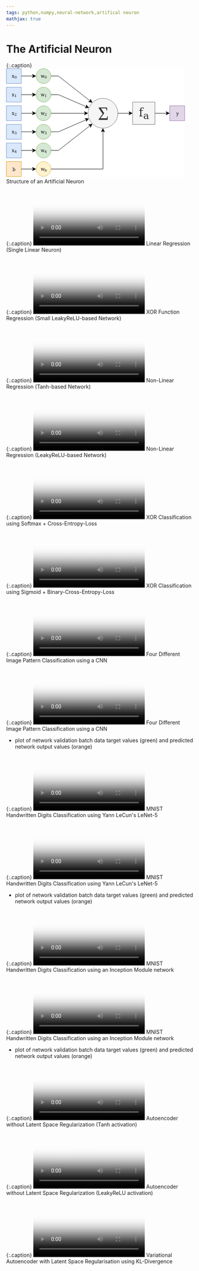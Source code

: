 ```yaml
---
tags: python,numpy,neural-network,artifical neuron
mathjax: true
---
```

# The Artificial Neuron

{:.caption}
![artificial neuron structure](/assets/images/artificial_neuron.png)
Structure of an Artificial Neuron

{:.caption}
<video controls poster="/assets/videos/linear_regression.png">
  <source src="/assets/videos/linear_regression.webm" type="video/webm">
  <source src="/assets/videos/linear_regression.ogv" type="video/ogg">
  <source src="/assets/videos/linear_regression.mp4" type="video/mp4">
</video>
Linear Regression (Single Linear Neuron)

{:.caption}
<video controls poster="/assets/videos/xor_function_regression.png">
  <source src="/assets/videos/xor_function_regression.webm" type="video/webm">
  <source src="/assets/videos/xor_function_regression.ogv" type="video/ogg">
  <source src="/assets/videos/xor_function_regression.mp4" type="video/mp4">
</video>
XOR Function Regression (Small LeakyReLU-based Network)

{:.caption}
<video controls poster="/assets/videos/non_linear_regression_tanh.png">
  <source src="/assets/videos/non_linear_regression_tanh.webm" type="video/webm">
  <source src="/assets/videos/non_linear_regression_tanh.ogv" type="video/ogg">
  <source src="/assets/videos/non_linear_regression_tanh.mp4" type="video/mp4">
</video>
Non-Linear Regression (Tanh-based Network)

{:.caption}
<video controls poster="/assets/videos/non_linear_regression_leaky_relu.png">
  <source src="/assets/videos/non_linear_regression_leaky_relu.webm" type="video/webm">
  <source src="/assets/videos/non_linear_regression_leaky_relu.ogv" type="video/ogg">
  <source src="/assets/videos/non_linear_regression_leaky_relu.mp4" type="video/mp4">
</video>
Non-Linear Regression (LeakyReLU-based Network)

{:.caption}
<video controls poster="/assets/videos/xor_two_classes.png">
  <source src="/assets/videos/xor_two_classes.webm" type="video/webm">
  <source src="/assets/videos/xor_two_classes.ogv" type="video/ogg">
  <source src="/assets/videos/xor_two_classes.mp4" type="video/mp4">
</video>
XOR Classification using Softmax + Cross-Entropy-Loss

{:.caption}
<video controls poster="/assets/videos/xor_binary_classifier.png">
  <source src="/assets/videos/xor_binary_classifier.webm" type="video/webm">
  <source src="/assets/videos/xor_binary_classifier.ogv" type="video/ogg">
  <source src="/assets/videos/xor_binary_classifier.mp4" type="video/mp4">
</video>
XOR Classification using Sigmoid + Binary-Cross-Entropy-Loss

{:.caption}
<video controls poster="/assets/videos/four_img_classes.png">
  <source src="/assets/videos/four_img_classes.webm" type="video/webm">
  <source src="/assets/videos/four_img_classes.ogv" type="video/ogg">
  <source src="/assets/videos/four_img_classes.mp4" type="video/mp4">
</video>
Four Different Image Pattern Classification using a CNN

{:.caption}
<video controls poster="/assets/videos/four_img_classes_2.png">
  <source src="/assets/videos/four_img_classes_2.webm" type="video/webm">
  <source src="/assets/videos/four_img_classes_2.ogv" type="video/ogg">
  <source src="/assets/videos/four_img_classes_2.mp4" type="video/mp4">
</video>
Four Different Image Pattern Classification using a CNN
- plot of network validation batch data target values (green) and 
predicted network output values (orange)

{:.caption}
<video controls poster="/assets/videos/le_net_5_mnist.png">
  <source src="/assets/videos/le_net_5_mnist.webm" type="video/webm">
  <source src="/assets/videos/le_net_5_mnist.ogv" type="video/ogg">
  <source src="/assets/videos/le_net_5_mnist.mp4" type="video/mp4">
</video>
MNIST Handwritten Digits Classification using Yann LeCun's LeNet-5

{:.caption}
<video controls poster="/assets/videos/le_net_5_mnist_2.png">
  <source src="/assets/videos/le_net_5_mnist_2.webm" type="video/webm">
  <source src="/assets/videos/le_net_5_mnist_2.ogv" type="video/ogg">
  <source src="/assets/videos/le_net_5_mnist_2.mp4" type="video/mp4">
</video>
MNIST Handwritten Digits Classification using Yann LeCun's LeNet-5 
- plot of network validation batch data target values (green) and 
predicted network output values (orange)

{:.caption}
<video controls poster="/assets/videos/inception_mnist.png">
  <source src="/assets/videos/inception_mnist.webm" type="video/webm">
  <source src="/assets/videos/inception_mnist.ogv" type="video/ogg">
  <source src="/assets/videos/inception_mnist.mp4" type="video/mp4">
</video>
MNIST Handwritten Digits Classification using an Inception Module network

{:.caption}
<video controls poster="/assets/videos/inception_mnist_2.png">
  <source src="/assets/videos/inception_mnist_2.webm" type="video/webm">
  <source src="/assets/videos/inception_mnist_2.ogv" type="video/ogg">
  <source src="/assets/videos/inception_mnist_2.mp4" type="video/mp4">
</video>
MNIST Handwritten Digits Classification using an Inception Module network
- plot of network validation batch data target values (green) and 
predicted network output values (orange)

{:.caption}
<video controls poster="/assets/videos/autoencoder_four_classes_tanh.png">
  <source src="/assets/videos/autoencoder_four_classes_tanh.webm" type="video/webm">
  <source src="/assets/videos/autoencoder_four_classes_tanh.ogv" type="video/ogg">
  <source src="/assets/videos/autoencoder_four_classes_tanh.mp4" type="video/mp4">
</video>
Autoencoder without Latent Space Regularization (Tanh activation)

{:.caption}
<video controls poster="/assets/videos/autoencoder_four_classes_leaky_relu.png">
  <source src="/assets/videos/autoencoder_four_classes_leaky_relu.webm" type="video/webm">
  <source src="/assets/videos/autoencoder_four_classes_leaky_relu.ogv" type="video/ogg">
  <source src="/assets/videos/autoencoder_four_classes_leaky_relu.mp4" type="video/mp4">
</video>
Autoencoder without Latent Space Regularization (LeakyReLU activation)

{:.caption}
<video controls poster="/assets/videos/variational_autoencoder_four_classes_tanh.png">
  <source src="/assets/videos/variational_autoencoder_four_classes_tanh.webm" type="video/webm">
  <source src="/assets/videos/variational_autoencoder_four_classes_tanh.ogv" type="video/ogg">
  <source src="/assets/videos/variational_autoencoder_four_classes_tanh.mp4" type="video/mp4">
</video>
Variational Autoencoder with Latent Space Regularisation using KL-Divergence

